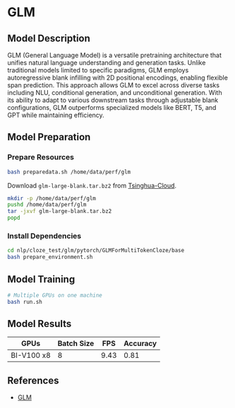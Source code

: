 # GLM

## Model Description

GLM (General Language Model) is a versatile pretraining architecture that unifies natural language understanding and
generation tasks. Unlike traditional models limited to specific paradigms, GLM employs autoregressive blank infilling
with 2D positional encodings, enabling flexible span prediction. This approach allows GLM to excel across diverse tasks
including NLU, conditional generation, and unconditional generation. With its ability to adapt to various downstream
tasks through adjustable blank configurations, GLM outperforms specialized models like BERT, T5, and GPT while
maintaining efficiency.

## Model Preparation

### Prepare Resources

```bash
bash preparedata.sh /home/data/perf/glm
```

Download `glm-large-blank.tar.bz2` from [Tsinghua-Cloud](https://cloud.tsinghua.edu.cn/d/13f5b03da9594e5490c4/).

```bash
mkdir -p /home/data/perf/glm
pushd /home/data/perf/glm
tar -jxvf glm-large-blank.tar.bz2
popd
```

### Install Dependencies

```bash
cd nlp/cloze_test/glm/pytorch/GLMForMultiTokenCloze/base
bash prepare_environment.sh
```

## Model Training

```bash
# Multiple GPUs on one machine
bash run.sh
```

## Model Results

| GPUs       | Batch Size | FPS  | Accuracy |
|------------|------------|------|----------|
| BI-V100 x8 | 8          | 9.43 | 0.81     |

## References

- [GLM](https://github.com/THUDM/GLM)
